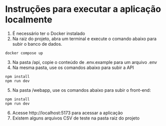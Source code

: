 # Instruções para executar a aplicação localmente

1. É necessário ter o Docker instalado
2. Na raiz do projeto, abra um terminal e execute o comando abaixo para subir o banco de dados.

```
docker compose up
```

3. Na pasta /api, copie o conteúdo de .env.example para um arquivo .env
4. Na mesma pasta, use os comandos abaixo para subir a API

```
npm install
npm run dev
```

5. Na pasta /webapp, use os comandos abaixo para subir o front-end:

```
npm install
npm run dev
```

6. Acesse http://localhost:5173 para acessar a aplicação
7. Existem alguns arquivos CSV de teste na pasta raiz do projeto
